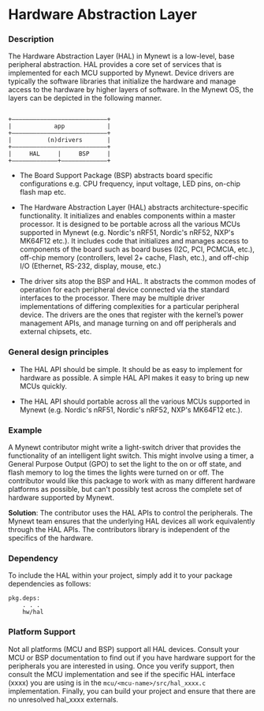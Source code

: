 # Hardware Abstraction Layer

### Description

The Hardware Abstraction Layer (HAL) in Mynewt is a low-level, base peripheral abstraction. HAL provides a core set of services that is implemented for each MCU supported by Mynewt. Device drivers are typically the software libraries that initialize the hardware and manage access to the hardware by higher layers of software. In the Mynewt OS, the layers can be depicted in the following manner.

```no-highlight

+———————————————————————————+
|            app            |
+———————————————————————————+
|          (n)drivers       |
+———————————————————————————+
|     HAL     |     BSP     |
+—————————————+—————————————+

```

* The Board Support Package (BSP) abstracts board specific configurations e.g. CPU frequency, input voltage, LED pins, on-chip flash map etc.

* The Hardware Abstraction Layer (HAL) abstracts architecture-specific functionality. It initializes and enables components within a master processor. It is designed to be portable across all the various MCUs supported in Mynewt (e.g. Nordic's nRF51, Nordic's nRF52, NXP's MK64F12 etc.). It includes code that initializes and manages access to components of the board such as board buses (I2C, PCI, PCMCIA, etc.), off-chip memory (controllers, level 2+ cache, Flash, etc.), and off-chip I/O (Ethernet, RS-232, display, mouse, etc.)

* The driver sits atop the BSP and HAL. It abstracts the common modes of operation for each peripheral device connected via the standard interfaces to the processor. There may be multiple driver implementations of differing complexities for a particular peripheral device. The drivers are the ones that register with the kernel’s power management APIs, and manage turning on and off peripherals and external chipsets, etc. 


### General design principles

* The HAL API should be simple. It should be as easy to implement for hardware as possible. A simple HAL API makes it easy to bring up new MCUs quickly.

* The HAL API should portable across all the various MCUs supported in Mynewt (e.g. Nordic's nRF51, Nordic's nRF52, NXP's MK64F12 etc.).

### Example

A Mynewt contributor might write a light-switch driver that provides the functionality of an intelligent light
switch.  This might involve using a timer, a General Purpose Output (GPO)
to set the light to the on or off state, and flash memory to log the times the
lights were turned on or off.  The contributor would like this package to
work with as many different hardware platforms as possible, but can't
possibly test across the complete set of hardware supported by Mynewt.

**Solution**:  The contributor uses the HAL APIs to control the peripherals.
The Mynewt team ensures that the underlying HAL devices all work equivalently
through the HAL APIs. The contributors library is independent of the specifics
of the hardware.  

### Dependency

To include the HAL within your project,  simply add it to your package
dependencies as follows:

```no-highlight
pkg.deps:
    . . .
    hw/hal
```

### Platform Support

Not all platforms (MCU and BSP) support all HAL devices. Consult your MCU
or BSP documentation to find out if you have hardware support for the
peripherals you are interested in using.  Once you verify support, then
consult the MCU implementation and see if the specific HAL interface (xxxx) you are
using is in the `mcu/<mcu-name>/src/hal_xxxx.c` implementation.  Finally, you
can build your project and ensure that there are no unresolved hal_xxxx
externals.

